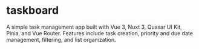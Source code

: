 # taskboard
A simple task management app built with Vue 3, Nuxt 3, Quasar UI Kit, Pinia, and Vue Router. Features include task creation, priority and due date management, filtering, and list organization.
